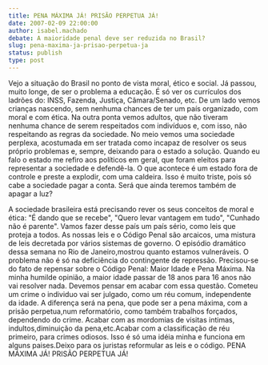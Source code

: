 ```yaml
---
title: PENA MÁXIMA JÁ! PRISÃO PERPETUA JÁ!
date: 2007-02-09 22:00:00
author: isabel.machado
debate: A maioridade penal deve ser reduzida no Brasil?
slug: pena-maxima-ja-prisao-perpetua-ja
status: publish 
type: post
---
```


Vejo a situação do Brasil no ponto de vista moral, ético e social. Já passou, muito longe, de ser o problema a educação. É só ver os currículos dos ladrões do: INSS, Fazenda, Justiça, Câmara/Senado, etc. De um lado vemos crianças nascendo, sem nenhuma chances de ter um país organizado, com moral e com ética. Na outra ponta vemos adultos, que não tiveram nenhuma chance de serem respeitados com indivíduos e, com isso, não respeitando as regras da sociedade. No meio vemos uma sociedade perplexa, acostumada em ser tratada como incapaz de resolver os seus próprio problemas e, sempre, deixando para o estado a solução. Quando eu falo o estado me refiro aos políticos em geral, que foram eleitos para representar a sociedade e defendê-la. O que acontece é um estado fora de controle e preste a explodir, com uma caldeira. Isso é muito triste, pois só cabe a sociedade pagar a conta. Será que ainda teremos também de apagar a luz?   

A sociedade brasileira está precisando rever os seus conceitos de moral e ética: "É dando que se recebe", "Quero levar vantagem em tudo", "Cunhado não é parente". Vamos fazer desse país um país sério, como leis que proteja a todos. As nossas leis e o Código Penal são arcaicos, uma mistura de leis decretada por vários sistemas de governo. O episódio dramático dessa semana no Rio de Janeiro,mostrou quanto estamos vulneráveis. O problema não é só na deficiência do contingente de repressão. Precisou-se do fato de repensar sobre o Código Penal: Maior Idade e Pena Máxima. Na minha humilde opinião, a maior idade passar de 18 anos para 16 anos não vai resolver nada. Devemos pensar em acabar com essa questão. Cometeu um crime o individuo vai ser julgado, como um réu comum, independente da idade. A diferença será na pena, que pode ser a pena máxima, com a prisão perpetua,num reformatório, como também trabalhos forçados, dependendo do crime. Acabar com as mordomias de visitas intimas, indultos,diminuição da pena,etc.Acabar com a classificação de réu primeiro, para crimes odiosos. Isso é só uma idéia minha e funciona em alguns paises.Deixo para os juristas reformular as leis e o código. PENA MÁXIMA JÁ! PRISÃO PERPETUA JÁ!   

